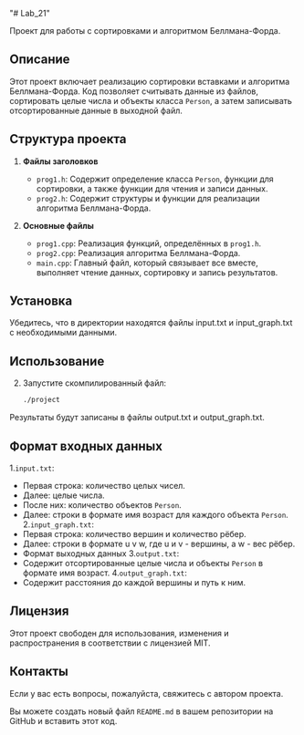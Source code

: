 "# Lab_21" 

Проект для работы с сортировками и алгоритмом Беллмана-Форда.

## Описание

Этот проект включает реализацию сортировки вставками и алгоритма Беллмана-Форда. Код позволяет считывать данные из файлов, сортировать целые числа и объекты класса `Person`, а затем записывать отсортированные данные в выходной файл.

## Структура проекта

1. **Файлы заголовков**
    - `prog1.h`: Содержит определение класса `Person`, функции для сортировки, а также функции для чтения и записи данных.
    - `prog2.h`: Содержит структуры и функции для реализации алгоритма Беллмана-Форда.

2. **Основные файлы**
    - `prog1.cpp`: Реализация функций, определённых в `prog1.h`.
    - `prog2.cpp`: Реализация алгоритма Беллмана-Форда.
    - `main.cpp`: Главный файл, который связывает все вместе, выполняет чтение данных, сортировку и запись результатов.

## Установка

Убедитесь, что в директории находятся файлы input.txt и input_graph.txt с необходимыми данными.

## Использование

2. Запустите скомпилированный файл:
   ```bash
   ./project
Результаты будут записаны в файлы output.txt и output_graph.txt.

## Формат входных данных
 1.`input.txt`:
 - Первая строка: количество целых чисел.
 - Далее: целые числа.
 - После них: количество объектов `Person`.
 - Далее: строки в формате имя возраст для каждого объекта `Person`.
 2.`input_graph.txt`:
 - Первая строка: количество вершин и количество рёбер.
 - Далее: строки в формате u v w, где u и v - вершины, а w - вес рёбер.
 - Формат выходных данных
 3.`output.txt`:
 - Содержит отсортированные целые числа и объекты `Person` в формате имя возраст.
 4.`output_graph.txt`:
 - Содержит расстояния до каждой вершины и путь к ним.
## Лицензия
Этот проект свободен для использования, изменения и распространения в соответствии с лицензией MIT.

## Контакты
Если у вас есть вопросы, пожалуйста, свяжитесь с автором проекта.

Вы можете создать новый файл `README.md` в вашем репозитории на GitHub и вставить этот код.
